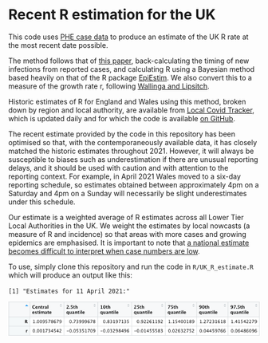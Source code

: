 # Recent R estimation for the UK
 
This code uses [PHE case data](https://coronavirus.data.gov.uk/details/cases) to produce an estimate of the UK R rate at the most recent date possible.

The method follows that of [this paper](https://doi.org/10.1016/S2589-7500(20)30241-7), back-calculating the timing of new infections from reported cases, and calculating R using a Bayesian method based heavily on that of the R package [EpiEstim](https://cran.r-project.org/web/packages/EpiEstim/index.html). We also convert this to a measure of the growth rate r, following [Wallinga and Lipsitch](https://royalsocietypublishing.org/doi/10.1098/rspb.2006.3754).

Historic estimates of R for England and Wales using this method, broken down by region and local authority, are available from [Local Covid Tracker](https://bdi-pathogens.shinyapps.io/LocalCovidTracker/), which is updated daily and for which the code is available [on GitHub](https://github.com/BDI-pathogens/LocalCovidTracker).

The recent estimate provided by the code in this repository has been optimised so that, with the contemporaneously available data, it has closely matched the historic estimates throughout 2021. However, it will always be susceptible to biases such as underestimation if there are unusual reporting delays, and it should be used with caution and with attention to the reporting context. For example, in April 2021 Wales moved to a six-day reporting schedule, so estimates obtained between approximately 4pm on a Saturday and 4pm on a Sunday will necessarily be slight underestimates under this schedule.

Our estimate is a weighted average of R estimates across all Lower Tier Local Authorities in the UK. We weight the estimates by local nowcasts (a measure of R and incidence) so that areas with more cases and growing epidemics are emphasised. It is important to note that [a national estimate becomes difficult to interpret when case numbers are low](https://michellekendall.github.io/2021/03/18/interpreting-R-at-low-case-count/).

To use, simply clone this repository and run the code in `R/UK_R_estimate.R` which will produce an output like this:

``
[1] "Estimates for 11 April 2021:"
``

![](images/example_output.png)